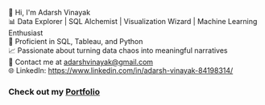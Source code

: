 👋 Hi, I'm Adarsh Vinayak<br>
📊 Data Explorer | SQL Alchemist | Visualization Wizard | Machine Learning Enthusiast <br>
🐍 Proficient in SQL, Tableau, and Python<br>
📈 Passionate about turning data chaos into meaningful narratives<br>
📧 Contact me at adarshvinayak@gmail.com <br>
🌐 LinkedIn: https://www.linkedin.com/in/adarsh-vinayak-84198314/


<h3> Check out my <a href = "https://github.com/adarshvinayak/myportfolio"> Portfolio </a>
<!---
adarshvinayak/adarshvinayak is a ✨ special ✨ repository because its `README.md` (this file) appears on your GitHub profile.
You can click the Preview link to take a look at your changes.
--->
